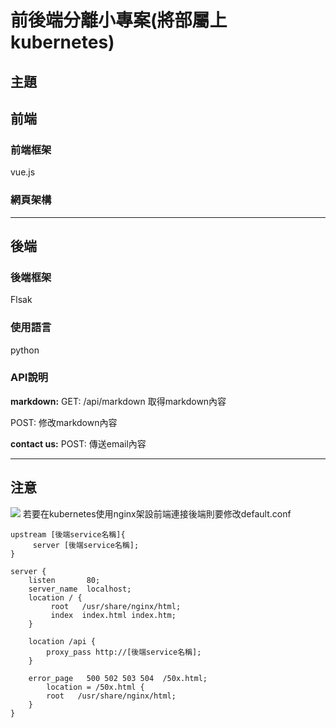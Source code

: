 # 前後端分離小專案(將部屬上kubernetes)
## 主題

## 前端
### 前端框架
vue.js
### 網頁架構

---
## 後端
### 後端框架
Flsak
### 使用語言
python
### API說明
**markdown:**
GET: /api/markdown
取得markdown內容

POST:
修改markdown內容

**contact us:**
POST:
傳送email內容

---
## 注意
![](https://i.imgur.com/5OKK9KM.png)
若要在kubernetes使用nginx架設前端連接後端則要修改default.conf
```
upstream [後端service名稱]{
     server [後端service名稱];
}

server {
    listen       80;
    server_name  localhost;
    location / {
         root   /usr/share/nginx/html;
         index  index.html index.htm;
    }

    location /api {
        proxy_pass http://[後端service名稱];
    }

    error_page   500 502 503 504  /50x.html;
        location = /50x.html {
        root   /usr/share/nginx/html;
    }
}
```